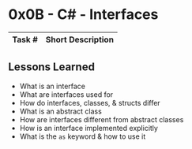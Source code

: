 # 0x0B - C# - Interfaces
Task # | Short Description
-------|------------


 ## Lessons Learned
 * What is an interface
 * What are interfaces used for
 * How do interfaces, classes, & structs differ
 * What is an abstract class
 * How are interfaces different from abstract classes
 * How is an interface implemented explicitly
 * What is the `as` keyword & how to use it